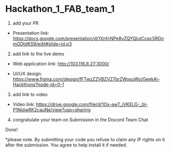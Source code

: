 # Hackathon_1_FAB_team_1

1. add your PR

- Presentation link: https://docs.google.com/presentation/d/1XnfcNPe8yZQYQlutCcpc5RGnmGDtdKS9/edit#slide=id.p3

2. add link to the live demo

- Web application link: http://103.116.8.27:3000/

- UI/UX design: https://www.figma.com/design/fFTwzZZVBZVZ7brZWosuWo/GeekAi-Hackthons?node-id=0-1

3. add link to video

- Video link: https://drive.google.com/file/d/1Os-awT_iVKELG-_bl-P1NidwRK2cauNe/view?usp=sharing

4. congratulate your team on Submission in the Discord Team Chat

Done!

*please note.
By submitting your code you refuse to claim any IP rights on it after the submission.
You agree to help install it if needed.
